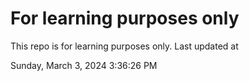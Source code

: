 # For learning purposes only
This repo is for learning purposes only.
Last updated at

Sunday, March 3, 2024 3:36:26 PM


